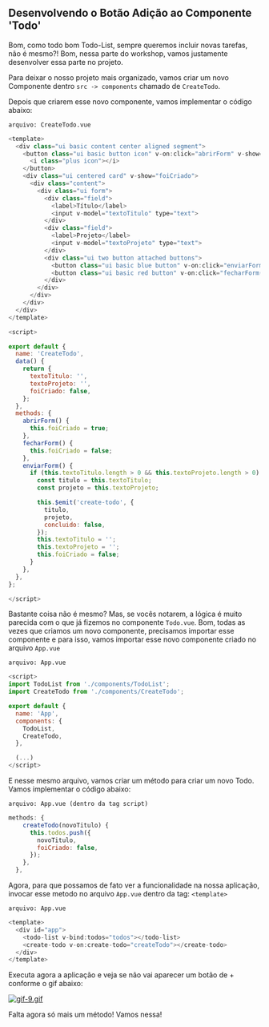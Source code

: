## Desenvolvendo o Botão Adição ao Componente 'Todo'

Bom, como todo bom Todo-List, sempre queremos incluir novas tarefas, não é mesmo?! Bom, nessa parte do workshop, vamos justamente desenvolver essa parte no projeto.

Para deixar o nosso projeto mais organizado, vamos criar um novo Componente dentro `src -> components` chamado de `CreateTodo`.

Depois que criarem esse novo componente, vamos implementar o código abaixo:

`arquivo: CreateTodo.vue`

```javascript
<template>
  <div class="ui basic content center aligned segment">
    <button class="ui basic button icon" v-on:click="abrirForm" v-show="!foiCriado">
      <i class="plus icon"></i>
    </button>
    <div class="ui centered card" v-show="foiCriado">
      <div class="content">
        <div class="ui form">
          <div class="field">
            <label>Título</label>
            <input v-model="textoTitulo" type="text">
          </div>
          <div class="field">
            <label>Projeto</label>
            <input v-model="textoProjeto" type="text">
          </div>
          <div class="ui two button attached buttons">
            <button class="ui basic blue button" v-on:click="enviarForm()">Adicionar</button>
            <button class="ui basic red button" v-on:click="fecharForm()">Cancelar</button>
          </div>
        </div>
      </div>
    </div>
  </div>
</template>

<script>

export default {
  name: 'CreateTodo',
  data() {
    return {
      textoTitulo: '',
      textoProjeto: '',
      foiCriado: false,
    };
  },
  methods: {
    abrirForm() {
      this.foiCriado = true;
    },
    fecharForm() {
      this.foiCriado = false;
    },
    enviarForm() {
      if (this.textoTitulo.length > 0 && this.textoProjeto.length > 0) {
        const titulo = this.textoTitulo;
        const projeto = this.textoProjeto;

        this.$emit('create-todo', {
          titulo,
          projeto,
          concluido: false,
        });
        this.textoTitulo = '';
        this.textoProjeto = '';
        this.foiCriado = false;
      }
    },
  },
};

</script>

```

Bastante coisa não é mesmo? Mas, se vocês notarem, a lógica é muito parecida com o que já fizemos no componente `Todo.vue`. Bom, todas as vezes que criamos um novo componente, precisamos importar esse componente e para isso, vamos importar esse novo componente criado no arquivo `App.vue`

`arquivo: App.vue`

```javascript
<script>
import TodoList from './components/TodoList';
import CreateTodo from './components/CreateTodo';

export default {
  name: 'App',
  components: {
    TodoList,
    CreateTodo,
  },

  (...)
</script>
```

E nesse mesmo arquivo, vamos criar um método para criar um novo Todo. Vamos implementar o código abaixo:

`arquivo: App.vue (dentro da tag script)`

```javascript
methods: {
    createTodo(novoTitulo) {
      this.todos.push({
        novoTitulo,
        foiCriado: false,
      });
    },
  },
```

Agora, para que possamos de fato ver a funcionalidade na nossa aplicação, invocar esse metodo no arquivo `App.vue` dentro da tag: `<template>`

`arquivo: App.vue`

```javascript
<template>
  <div id="app">
    <todo-list v-bind:todos="todos"></todo-list>
    <create-todo v-on:create-todo="createTodo"></create-todo>
  </div>
</template>
``` 

Executa agora a aplicação e veja se não vai aparecer um botão de + conforme o gif abaixo:

[![gif-9.gif](https://i.postimg.cc/L4BC73gn/gif-9.gif)](https://postimg.cc/s1x4GScr)

Falta agora só mais um método! Vamos nessa!
